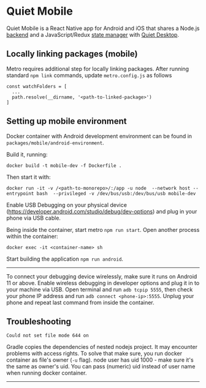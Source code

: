 # Quiet Mobile

Quiet Mobile is a React Native app for Android and iOS that shares a Node.js [backend](https://github.com/TryQuiet/monorepo/tree/master/packages/backend) and a JavaScript/Redux [state manager](https://github.com/TryQuiet/monorepo/tree/master/packages/state-manager) with [Quiet Desktop](https://github.com/TryQuiet/monorepo/tree/master/packages/desktop).

## Locally linking packages (mobile)

Metro requires additional step for locally linking packages. After running standard ```npm link``` commands, update ```metro.config.js``` as follows

```
const watchFolders = [
  ...
  path.resolve(__dirname, '<path-to-linked-package>')
]
```
## Setting up mobile environment

Docker container with Android development environment can be found in ```packages/mobile/android-environment```.

 Build it, running: 

 ```
 docker build -t mobile-dev -f Dockerfile .
 ```

 Then start it with:

 ```
 docker run -it -v /<path-to-monorepo>/:/app -u node  --network host --entrypoint bash  --privileged -v /dev/bus/usb:/dev/bus/usb mobile-dev
 ```

 Enable USB Debugging on your physical device (https://developer.android.com/studio/debug/dev-options) and plug in your phone via USB cable.

 Being inside the container, start metro ```npm run start```.
 Open another process within the container:

 ```
 docker exec -it <container-name> sh
 ```

 Start building the application ```npm run android```.

 ----

 To connect your debugging device wirelessly, make sure it runs on Android 11 or above.
 Enable wireless debugging in developer options and plug it in to your machine via USB.
 Open terminal and run ```adb tcpip 5555```, then check your phone IP address and run ```adb connect <phone-ip>:5555```.
 Unplug your phone and repeat last command from inside the container.

 ## Troubleshooting

 ```
 Could not set file mode 644 on
 ```

 Gradle copies the dependencies of nested nodejs project. It may encounter problems with access rights. To solve that make sure, you run docker container as file's owner (```-u``` flag). node user has uid 1000 - make sure it's the same as owner's uid. You can pass (numeric) uid instead of user name when running docker container.

 ----
